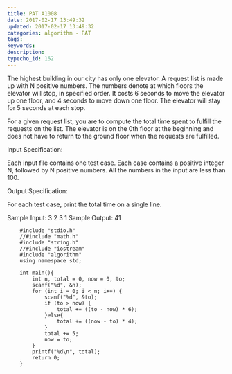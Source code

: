 ```yaml
---
title: PAT A1008
date: 2017-02-17 13:49:32
updated: 2017-02-17 13:49:32
categories: algorithm - PAT
tags: 
keywords:
description:
typecho_id: 162
---
```


The highest building in our city has only one elevator. A request list is made up with N positive numbers. The numbers denote at which floors the elevator will stop, in specified order. It costs 6 seconds to move the elevator up one floor, and 4 seconds to move down one floor. The elevator will stay for 5 seconds at each stop.

For a given request list, you are to compute the total time spent to fulfill the requests on the list. The elevator is on the 0th floor at the beginning and does not have to return to the ground floor when the requests are fulfilled.

Input Specification:

Each input file contains one test case. Each case contains a positive integer N, followed by N positive numbers. All the numbers in the input are less than 100.

Output Specification:

For each test case, print the total time on a single line.

Sample Input:
3 2 3 1
Sample Output:
41
```
    #include "stdio.h"
    //#include "math.h"
    #include "string.h"
    //#include "iostream"
    #include "algorithm"
    using namespace std;
    
    int main(){
        int n, total = 0, now = 0, to;
        scanf("%d", &n);
        for (int i = 0; i < n; i++) {
            scanf("%d", &to);
            if (to > now) {
                total += ((to - now) * 6);
            }else{
                total += ((now - to) * 4);
            }
            total += 5;
            now = to;
        }
        printf("%d\n", total);
        return 0;
    }
```
